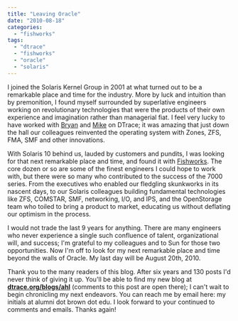 ```yaml
---
title: "Leaving Oracle"
date: "2010-08-18"
categories: 
  - "fishworks"
tags: 
  - "dtrace"
  - "fishworks"
  - "oracle"
  - "solaris"
---
```


I joined the Solaris Kernel Group in 2001 at what turned out to be a remarkable place and time for the industry. More by luck and intuition than by premonition, I found myself surrounded by superlative engineers working on revolutionary technologies that were the products of their own experience and imagination rather than managerial fiat. I feel very lucky to have worked with [Bryan](http://dtrace.org/blogs/bmc) and [Mike](http://blogs.sun.com/mws) on DTrace; it was amazing that just down the hall our colleagues reinvented the operating system with Zones, ZFS, FMA, SMF and other innovations.

With Solaris 10 behind us, lauded by customers and pundits, I was looking for that next remarkable place and time, and found it with [Fishworks](http://blogs.sun.com/fishworks). The core dozen or so are some of the finest engineers I could hope to work with, but there were so many who contributed to the success of the 7000 series. From the executives who enabled our fledgling skunkworks in its nascent days, to our Solaris colleagues building fundamental technologies like ZFS, COMSTAR, SMF, networking, I/O, and IPS, and the OpenStorage team who toiled to bring a product to market, educating us without deflating our optimism in the process.

I would not trade the last 9 years for anything. There are many engineers who never experience a single such confluence of talent, organizational will, and success; I'm grateful to my colleagues and to Sun for those two opportunities. Now I'm off to look for my next remarkable place and time beyond the walls of Oracle. My last day will be August 20th, 2010.

Thank you to the many readers of this blog. After six years and 130 posts I'd never think of giving it up. You'll be able to find my new blog at **[dtrace.org/blogs/ahl](http://dtrace.org/blogs/ahl)** (comments to this post are open there); I can't wait to begin chronicling my next endeavors. You can reach me by email here: my initials at alumni dot brown dot edu. I look forward to your continued to comments and emails. Thanks again!
